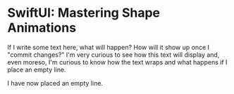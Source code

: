 # SwiftUI: Mastering Shape Animations
If I write some text here, what will happen? How will it show up once I "commit changes?" I'm very curious to see how this text will display and, even moreso, I'm curious to know how the text wraps and what happens if I place an empty line.

I have now placed an empty line.
